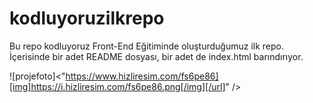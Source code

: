 # kodluyoruzilkrepo
Bu repo kodluyoruz Front-End Eğitiminde oluşturduğumuz ilk repo. İçerisinde bir adet README dosyası, bir adet de index.html barındırıyor.


![projefoto]<"https://www.hizliresim.com/fs6pe86][img]https://i.hizliresim.com/fs6pe86.png[/img][/url]" />
